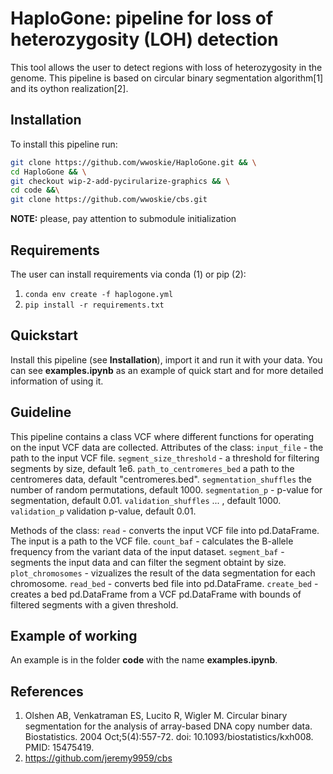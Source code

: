 # HaploGone: pipeline for loss of heterozygosity (LOH) detection

This tool allows the user to detect regions with loss of heterozygosity in the genome. This pipeline is based on circular binary segmentation algorithm[1] and its oython realization[2]. 

## Installation

To install this pipeline run:
```bash
git clone https://github.com/wwoskie/HaploGone.git && \
cd HaploGone && \
git checkout wip-2-add-pycirularize-graphics && \
cd code &&\
git clone https://github.com/wwoskie/cbs.git
```
**NOTE:** please, pay attention to submodule initialization

## Requirements

The user can install requirements via conda (1) or pip (2):
1. `conda env create -f haplogone.yml`
2. `pip install -r requirements.txt`

## Quickstart

Install this pipeline (see **Installation**), import it and run it with your data. You can see **examples.ipynb** as an example of quick start and for more detailed information of using it. 

## Guideline

This pipeline contains a class VCF where different functions for operating on the input VCF data are collected.
Attributes of the class:
```input_file``` - the path to the input VCF file.
```segment_size_threshold``` - a threshold for filtering segments by size, default 1e6.
```path_to_centromeres_bed``` a path to the centromeres data, default "centromeres.bed".
```segmentation_shuffles``` the number of random permutations, default 1000.
```segmentation_p``` - p-value for segmentation, default 0.01.
```validation_shuffles``` ... , default 1000.
```validation_p``` validation p-value, default 0.01.

Methods of the class:
```read``` - converts the input VCF file into pd.DataFrame. The input is a path to the VCF file.
```count_baf``` - calculates the B-allele frequency from the variant data of the input dataset.
```segment_baf``` - segments the input data and can filter the segment obtaint by size.
```plot_chromosomes``` - vizualizes the result of the data segmentation for each chromosome.
```read_bed``` - converts bed file into pd.DataFrame.
```create_bed``` - creates a bed pd.DataFrame from a VCF pd.DataFrame with bounds of filtered segments with a given threshold.

## Example of working

An example is in the folder **code** with the name **examples.ipynb**. 

## References

1. Olshen AB, Venkatraman ES, Lucito R, Wigler M. Circular binary segmentation for the analysis of array-based DNA copy number data. Biostatistics. 2004 Oct;5(4):557-72. doi: 10.1093/biostatistics/kxh008. PMID: 15475419.
2. https://github.com/jeremy9959/cbs
